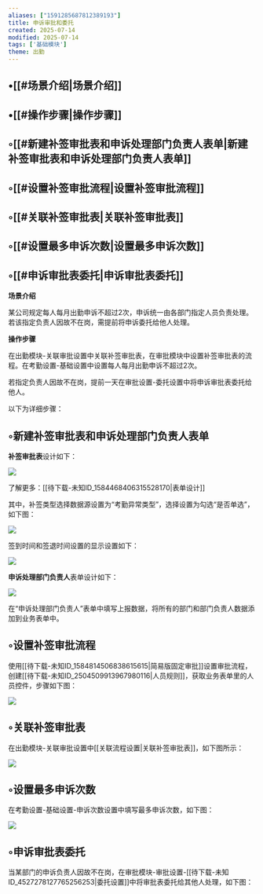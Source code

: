 ```yaml
---
aliases: ["1591285687812389193"]
title: 申诉审批和委托
created: 2025-07-14
modified: 2025-07-14
tags: ['基础模块']
theme: 出勤
---
```


## •[[#场景介绍|场景介绍]]

## •[[#操作步骤|操作步骤]]

## ◦[[#新建补签审批表和申诉处理部门负责人表单|新建补签审批表和申诉处理部门负责人表单]]

## ◦[[#设置补签审批流程|设置补签审批流程]]

## ◦[[#关联补签审批表|关联补签审批表]]

## ◦[[#设置最多申诉次数|设置最多申诉次数]]

## ◦[[#申诉审批表委托|申诉审批表委托]]

**场景介绍**

某公司规定每人每月出勤申诉不超过2次，申诉统一由各部门指定人员负责处理。若该指定负责人因故不在岗，需提前将申诉委托给他人处理。

**操作步骤**

在出勤模块-关联审批设置中关联补签审批表，在审批模块中设置补签审批表的流程。在考勤设置-基础设置中设置每人每月出勤申诉不超过2次。

若指定负责人因故不在岗，提前一天在审批设置-委托设置中将申诉审批表委托给他人。

以下为详细步骤：

## ◦新建补签审批表和申诉处理部门负责人表单

**补签审批表**设计如下：

![](https://myhelpdoc.oss-cn-heyuan.aliyuncs.com/mdimages/5d70f1a62944a701afb6fbbf052d401e.jpg)

了解更多：[[待下载-未知ID_1584468406315528170|表单设计]]

其中，补签类型选择数据源设置为“考勤异常类型”，选择设置为勾选“是否单选”，如下图：

![](https://myhelpdoc.oss-cn-heyuan.aliyuncs.com/mdimages/50b927322c04615894a51c2680dfc757.jpg)

签到时间和签退时间设置的显示设置如下：

![](https://myhelpdoc.oss-cn-heyuan.aliyuncs.com/mdimages/6515dc9c27148bc490c390fcae033f28.jpg)

**申诉处理部门负责人**表单设计如下：

![](https://myhelpdoc.oss-cn-heyuan.aliyuncs.com/mdimages/0e5d0334082f9ec3313fc91a6db28962.jpg)

在“申诉处理部门负责人”表单中填写上报数据，将所有的部门和部门负责人数据添加到业务表单中。

## ◦设置补签审批流程

使用[[待下载-未知ID_1584814506838615615|简易版固定审批]]设置审批流程，创建[[待下载-未知ID_2504509913967980116|人员规则]]，获取业务表单里的人员控件，步骤如下图：

![](https://myhelpdoc.oss-cn-heyuan.aliyuncs.com/mdimages/4df1dc641e82476d56f5c25f835710fb.jpg)

## ◦关联补签审批表

在出勤模块-关联审批设置中[[关联流程设置|关联补签审批表]]，如下图所示：

![](https://myhelpdoc.oss-cn-heyuan.aliyuncs.com/mdimages/cbd83dec18c7684133860e3c52f27c58.jpg)

## ◦设置最多申诉次数

在考勤设置-基础设置-申诉次数设置中填写最多申诉次数，如下图：

![](https://myhelpdoc.oss-cn-heyuan.aliyuncs.com/mdimages/da1c669b04cd56c63b5cbed83a572d2f.jpg)

## ◦申诉审批表委托

当某部门的申诉负责人因故不在岗，在审批模块-审批设置-[[待下载-未知ID_4527278127765256253|委托设置]]中将审批表委托给其他人处理，如下图：

